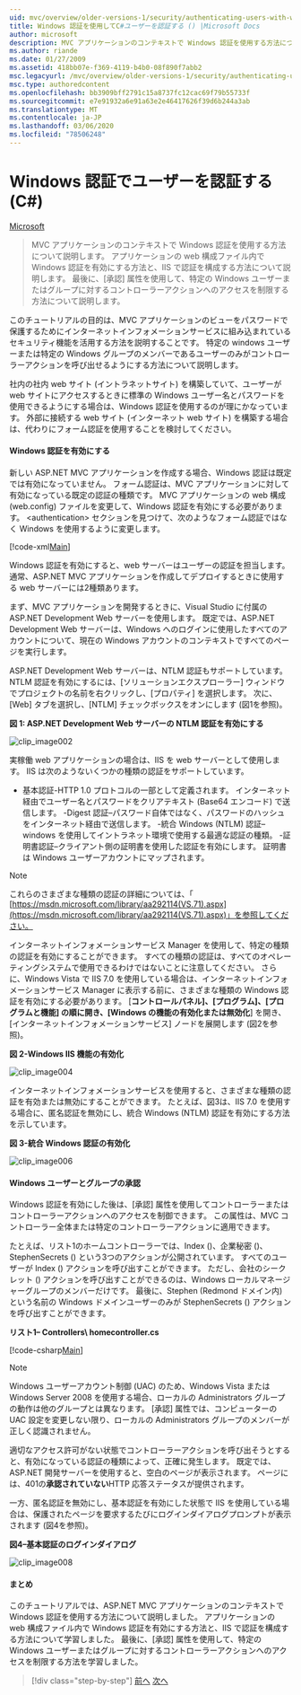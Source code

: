 ```yaml
---
uid: mvc/overview/older-versions-1/security/authenticating-users-with-windows-authentication-cs
title: Windows 認証を使用してC#ユーザーを認証する () |Microsoft Docs
author: microsoft
description: MVC アプリケーションのコンテキストで Windows 認証を使用する方法について説明します。 アプリケーションの web co で Windows 認証を有効にする方法について説明します。
ms.author: riande
ms.date: 01/27/2009
ms.assetid: 418bb07e-f369-4119-b4b0-08f890f7abb2
msc.legacyurl: /mvc/overview/older-versions-1/security/authenticating-users-with-windows-authentication-cs
msc.type: authoredcontent
ms.openlocfilehash: bb3909bff2791c15a8737fc12cac69f79b55733f
ms.sourcegitcommit: e7e91932a6e91a63e2e46417626f39d6b244a3ab
ms.translationtype: MT
ms.contentlocale: ja-JP
ms.lasthandoff: 03/06/2020
ms.locfileid: "78506248"
---
```

# <a name="authenticating-users-with-windows-authentication-c"></a>Windows 認証でユーザーを認証する (C#)

[Microsoft](https://github.com/microsoft)

> MVC アプリケーションのコンテキストで Windows 認証を使用する方法について説明します。 アプリケーションの web 構成ファイル内で Windows 認証を有効にする方法と、IIS で認証を構成する方法について説明します。 最後に、[承認] 属性を使用して、特定の Windows ユーザーまたはグループに対するコントローラーアクションへのアクセスを制限する方法について説明します。

このチュートリアルの目的は、MVC アプリケーションのビューをパスワードで保護するためにインターネットインフォメーションサービスに組み込まれているセキュリティ機能を活用する方法を説明することです。 特定の windows ユーザーまたは特定の Windows グループのメンバーであるユーザーのみがコントローラーアクションを呼び出せるようにする方法について説明します。

社内の社内 web サイト (イントラネットサイト) を構築していて、ユーザーが web サイトにアクセスするときに標準の Windows ユーザー名とパスワードを使用できるようにする場合は、Windows 認証を使用するのが理にかなっています。 外部に接続する web サイト (インターネット web サイト) を構築する場合は、代わりにフォーム認証を使用することを検討してください。

#### <a name="enabling-windows-authentication"></a>Windows 認証を有効にする

新しい ASP.NET MVC アプリケーションを作成する場合、Windows 認証は既定では有効になっていません。 フォーム認証は、MVC アプリケーションに対して有効になっている既定の認証の種類です。 MVC アプリケーションの web 構成 (web.config) ファイルを変更して、Windows 認証を有効にする必要があります。 &lt;authentication&gt; セクションを見つけて、次のようなフォーム認証ではなく Windows を使用するように変更します。

[!code-xml[Main](authenticating-users-with-windows-authentication-cs/samples/sample1.xml)]

Windows 認証を有効にすると、web サーバーはユーザーの認証を担当します。 通常、ASP.NET MVC アプリケーションを作成してデプロイするときに使用する web サーバーには2種類あります。

まず、MVC アプリケーションを開発するときに、Visual Studio に付属の ASP.NET Development Web サーバーを使用します。 既定では、ASP.NET Development Web サーバーは、Windows へのログインに使用したすべてのアカウントについて、現在の Windows アカウントのコンテキストですべてのページを実行します。

ASP.NET Development Web サーバーは、NTLM 認証もサポートしています。 NTLM 認証を有効にするには、[ソリューションエクスプローラー] ウィンドウでプロジェクトの名前を右クリックし、[プロパティ] を選択します。 次に、[Web] タブを選択し、[NTLM] チェックボックスをオンにします (図1を参照)。

**図 1: ASP.NET Development Web サーバーの NTLM 認証を有効にする**

![clip_image002](authenticating-users-with-windows-authentication-cs/_static/image1.jpg)

実稼働 web アプリケーションの場合は、IIS を web サーバーとして使用します。 IIS は次のようないくつかの種類の認証をサポートしています。

- 基本認証-HTTP 1.0 プロトコルの一部として定義されます。 インターネット経由でユーザー名とパスワードをクリアテキスト (Base64 エンコード) で送信します。 -Digest 認証–パスワード自体ではなく、パスワードのハッシュをインターネット経由で送信します。 -統合 Windows (NTLM) 認証– windows を使用してイントラネット環境で使用する最適な認証の種類。 -証明書認証–クライアント側の証明書を使用した認証を有効にします。 証明書は Windows ユーザーアカウントにマップされます。

> [!NOTE] 
> 
> これらのさまざまな種類の認証の詳細については、「 [https://msdn.microsoft.com/library/aa292114(VS.71).aspx](https://msdn.microsoft.com/library/aa292114(VS.71).aspx)」を参照してください。

インターネットインフォメーションサービス Manager を使用して、特定の種類の認証を有効にすることができます。 すべての種類の認証は、すべてのオペレーティングシステムで使用できるわけではないことに注意してください。 さらに、Windows Vista で IIS 7.0 を使用している場合は、インターネットインフォメーションサービス Manager に表示する前に、さまざまな種類の Windows 認証を有効にする必要があります。 [**コントロールパネル]、[プログラム]、[プログラムと機能] の順に開き、[Windows の機能の有効化または無効化**] を開き、[インターネットインフォメーションサービス] ノードを展開します (図2を参照)。

**図 2-Windows IIS 機能の有効化**

![clip_image004](authenticating-users-with-windows-authentication-cs/_static/image2.jpg)

インターネットインフォメーションサービスを使用すると、さまざまな種類の認証を有効または無効にすることができます。 たとえば、図3は、IIS 7.0 を使用する場合に、匿名認証を無効にし、統合 Windows (NTLM) 認証を有効にする方法を示しています。

**図 3-統合 Windows 認証の有効化**

![clip_image006](authenticating-users-with-windows-authentication-cs/_static/image3.jpg)

#### <a name="authorizing-windows-users-and-groups"></a>Windows ユーザーとグループの承認

Windows 認証を有効にした後は、[承認] 属性を使用してコントローラーまたはコントローラーアクションへのアクセスを制御できます。 この属性は、MVC コントローラー全体または特定のコントローラーアクションに適用できます。

たとえば、リスト1のホームコントローラーでは、Index ()、企業秘密 ()、StephenSecrets () という3つのアクションが公開されています。 すべてのユーザーが Index () アクションを呼び出すことができます。 ただし、会社のシークレット () アクションを呼び出すことができるのは、Windows ローカルマネージャーグループのメンバーだけです。 最後に、Stephen (Redmond ドメイン内) という名前の Windows ドメインユーザーのみが StephenSecrets () アクションを呼び出すことができます。

**リスト1– Controllers\ homecontroller.cs**

[!code-csharp[Main](authenticating-users-with-windows-authentication-cs/samples/sample2.cs)]

> [!NOTE] 
> 
> Windows ユーザーアカウント制御 (UAC) のため、Windows Vista または Windows Server 2008 を使用する場合、ローカルの Administrators グループの動作は他のグループとは異なります。 [承認] 属性では、コンピューターの UAC 設定を変更しない限り、ローカルの Administrators グループのメンバーが正しく認識されません。

適切なアクセス許可がない状態でコントローラーアクションを呼び出そうとすると、有効になっている認証の種類によって、正確に発生します。 既定では、ASP.NET 開発サーバーを使用すると、空白のページが表示されます。 ページには、401の**承認されていない**HTTP 応答ステータスが提供されます。

一方、匿名認証を無効にし、基本認証を有効にした状態で IIS を使用している場合は、保護されたページを要求するたびにログインダイアログプロンプトが表示されます (図4を参照)。

**図4–基本認証のログインダイアログ**

![clip_image008](authenticating-users-with-windows-authentication-cs/_static/image4.jpg)

#### <a name="summary"></a>まとめ

このチュートリアルでは、ASP.NET MVC アプリケーションのコンテキストで Windows 認証を使用する方法について説明しました。 アプリケーションの web 構成ファイル内で Windows 認証を有効にする方法と、IIS で認証を構成する方法について学習しました。 最後に、[承認] 属性を使用して、特定の Windows ユーザーまたはグループに対するコントローラーアクションへのアクセスを制限する方法を学習しました。

> [!div class="step-by-step"]
> [前へ](authenticating-users-with-forms-authentication-cs.md)
> [次へ](preventing-javascript-injection-attacks-cs.md)
